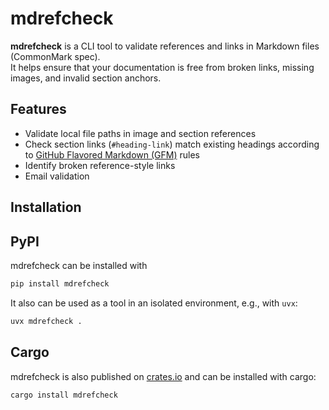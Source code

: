 # mdrefcheck

**mdrefcheck** is a CLI tool to validate references and links in Markdown files (CommonMark spec).  
It helps ensure that your documentation is free from broken links, missing images, and invalid section anchors.

## Features

- Validate local file paths in image and section references
- Check section links (`#heading-link`) match existing headings according to [GitHub Flavored Markdown (GFM)](https://docs.github.com/en/get-started/writing-on-github/getting-started-with-writing-and-formatting-on-github/basic-writing-and-formatting-syntax#section-links) rules
- Identify broken reference-style links
- Email validation

## Installation

## PyPI

mdrefcheck can be installed with

```bash
pip install mdrefcheck
```

It also can be used as a tool in an isolated environment, e.g., with `uvx`:

```bash
uvx mdrefcheck .
```

## Cargo

mdrefcheck is also published on [crates.io](https://crates.io/) and can be installed 
with cargo:

```bash
cargo install mdrefcheck
```